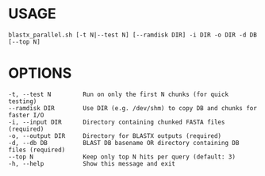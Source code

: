 
# USAGE
    blastx_parallel.sh [-t N|--test N] [--ramdisk DIR] -i DIR -o DIR -d DB [--top N]

# OPTIONS
    -t, --test N         Run on only the first N chunks (for quick testing)
    --ramdisk DIR        Use DIR (e.g. /dev/shm) to copy DB and chunks for faster I/O
    -i, --input DIR      Directory containing chunked FASTA files (required)
    -o, --output DIR     Directory for BLASTX outputs (required)
    -d, --db DB          BLAST DB basename OR directory containing DB files (required)
    --top N              Keep only top N hits per query (default: 3)
    -h, --help           Show this message and exit
